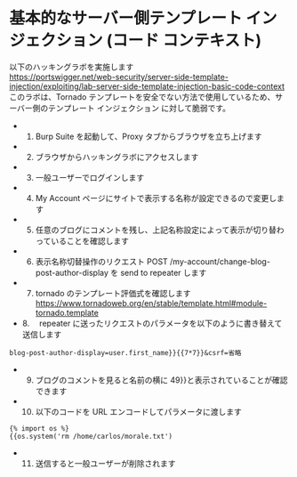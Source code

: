 # 基本的なサーバー側テンプレート インジェクション (コード コンテキスト)

以下のハッキングラボを実施します  
https://portswigger.net/web-security/server-side-template-injection/exploiting/lab-server-side-template-injection-basic-code-context  
このラボは、Tornado テンプレートを安全でない方法で使用しているため、サーバー側のテンプレート インジェクション に対して脆弱です。

- 1. Burp Suite を起動して、Proxy タブからブラウザを立ち上げます
- 2. ブラウザからハッキングラボにアクセスします
- 3. 一般ユーザーでログインします
- 4. My Account ページにサイトで表示する名称が設定できるので変更します
- 5. 任意のブログにコメントを残し、上記名称設定によって表示が切り替わっていることを確認します
- 6. 表示名称切替操作のリクエスト POST /my-account/change-blog-post-author-display を send to repeater します
- 7. tornado のテンプレート評価式を確認します
     https://www.tornadoweb.org/en/stable/template.html#module-tornado.template
- 8.　 repeater に送ったリクエストのパラメータを以下のように書き替えて送信します

```
blog-post-author-display=user.first_name}}{{7*7}}&csrf=省略
```

- 9. ブログのコメントを見ると名前の横に 49}}と表示されていることが確認できます
- 10. 以下のコードを URL エンコードしてパラメータに渡します

```
{% import os %}
{{os.system('rm /home/carlos/morale.txt')
```

- 11. 送信すると一般ユーザーが削除されます
